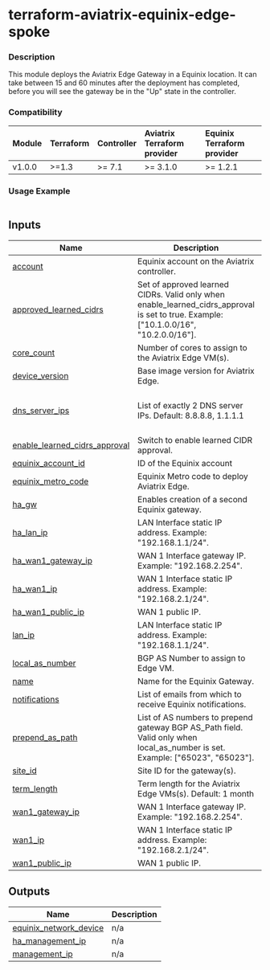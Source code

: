 <!-- BEGIN_TF_DOCS -->
# terraform-aviatrix-equinix-edge-spoke

### Description
This module deploys the Aviatrix Edge Gateway in a Equinix location. It can take between 15 and 60 minutes after the deployment has completed, before you will see the gateway be in the "Up" state in the controller.

### Compatibility
Module | Terraform | Controller | Aviatrix Terraform provider | Equinix Terraform provider
:--- | :--- | :--- | :--- | :---
v1.0.0 | >=1.3 | >= 7.1 | >= 3.1.0 | >= 1.2.1

### Usage Example
```hcl

```
## Inputs

| Name | Description | Type | Default | Required |
|------|-------------|------|---------|:--------:|
| <a name="input_account"></a> [account](#input\_account) | Equinix account on the Aviatrix controller. | `string` | n/a | yes |
| <a name="input_approved_learned_cidrs"></a> [approved\_learned\_cidrs](#input\_approved\_learned\_cidrs) | Set of approved learned CIDRs. Valid only when enable\_learned\_cidrs\_approval is set to true. Example: ["10.1.0.0/16", "10.2.0.0/16"]. | `list(string)` | `null` | no |
| <a name="input_core_count"></a> [core\_count](#input\_core\_count) | Number of cores to assign to the Aviatrix Edge VM(s). | `number` | `2` | no |
| <a name="input_device_version"></a> [device\_version](#input\_device\_version) | Base image version for Aviatrix Edge. | `string` | `"7.1.d"` | no |
| <a name="input_dns_server_ips"></a> [dns\_server\_ips](#input\_dns\_server\_ips) | List of exactly 2 DNS server IPs. Default: 8.8.8.8, 1.1.1.1 | `list(string)` | <pre>[<br/>  "8.8.8.8",<br/>  "1.1.1.1"<br/>]</pre> | no |
| <a name="input_enable_learned_cidrs_approval"></a> [enable\_learned\_cidrs\_approval](#input\_enable\_learned\_cidrs\_approval) | Switch to enable learned CIDR approval. | `bool` | `null` | no |
| <a name="input_equinix_account_id"></a> [equinix\_account\_id](#input\_equinix\_account\_id) | ID of the Equinix account | `string` | n/a | yes |
| <a name="input_equinix_metro_code"></a> [equinix\_metro\_code](#input\_equinix\_metro\_code) | Equinix Metro code to deploy Aviatrix Edge. | `string` | n/a | yes |
| <a name="input_ha_gw"></a> [ha\_gw](#input\_ha\_gw) | Enables creation of a second Equinix gateway. | `bool` | `false` | no |
| <a name="input_ha_lan_ip"></a> [ha\_lan\_ip](#input\_ha\_lan\_ip) | LAN Interface static IP address. Example: "192.168.1.1/24". | `string` | `""` | no |
| <a name="input_ha_wan1_gateway_ip"></a> [ha\_wan1\_gateway\_ip](#input\_ha\_wan1\_gateway\_ip) | WAN 1 Interface gateway IP. Example: "192.168.2.254". | `string` | `""` | no |
| <a name="input_ha_wan1_ip"></a> [ha\_wan1\_ip](#input\_ha\_wan1\_ip) | WAN 1 Interface static IP address. Example: "192.168.2.1/24". | `string` | `""` | no |
| <a name="input_ha_wan1_public_ip"></a> [ha\_wan1\_public\_ip](#input\_ha\_wan1\_public\_ip) | WAN 1 public IP. | `string` | `""` | no |
| <a name="input_lan_ip"></a> [lan\_ip](#input\_lan\_ip) | LAN Interface static IP address. Example: "192.168.1.1/24". | `string` | n/a | yes |
| <a name="input_local_as_number"></a> [local\_as\_number](#input\_local\_as\_number) | BGP AS Number to assign to Edge VM. | `number` | `null` | no |
| <a name="input_name"></a> [name](#input\_name) | Name for the Equinix Gateway. | `string` | n/a | yes |
| <a name="input_notifications"></a> [notifications](#input\_notifications) | List of emails from which to receive Equinix notifications. | `list(string)` | n/a | yes |
| <a name="input_prepend_as_path"></a> [prepend\_as\_path](#input\_prepend\_as\_path) | List of AS numbers to prepend gateway BGP AS\_Path field. Valid only when local\_as\_number is set. Example: ["65023", "65023"]. | `list(number)` | `null` | no |
| <a name="input_site_id"></a> [site\_id](#input\_site\_id) | Site ID for the gateway(s). | `string` | n/a | yes |
| <a name="input_term_length"></a> [term\_length](#input\_term\_length) | Term length for the Aviatrix Edge VMs(s). Default: 1 month | `number` | `1` | no |
| <a name="input_wan1_gateway_ip"></a> [wan1\_gateway\_ip](#input\_wan1\_gateway\_ip) | WAN 1 Interface gateway IP. Example: "192.168.2.254". | `string` | n/a | yes |
| <a name="input_wan1_ip"></a> [wan1\_ip](#input\_wan1\_ip) | WAN 1 Interface static IP address. Example: "192.168.2.1/24". | `string` | n/a | yes |
| <a name="input_wan1_public_ip"></a> [wan1\_public\_ip](#input\_wan1\_public\_ip) | WAN 1 public IP. | `string` | `null` | no |

## Outputs

| Name | Description |
|------|-------------|
| <a name="output_equinix_network_device"></a> [equinix\_network\_device](#output\_equinix\_network\_device) | n/a |
| <a name="output_ha_management_ip"></a> [ha\_management\_ip](#output\_ha\_management\_ip) | n/a |
| <a name="output_management_ip"></a> [management\_ip](#output\_management\_ip) | n/a |
<!-- END_TF_DOCS -->